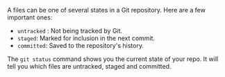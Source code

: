 A files can be one of several states in a Git repository. Here are a few important ones:

- `untracked` : Not being tracked by Git.
- `staged`: Marked for inclusion in the next commit.
- `committed`: Saved to the repository's history.

The `git status` command shows you the current state of your repo. It will tell you which files are untracked, staged and committed.